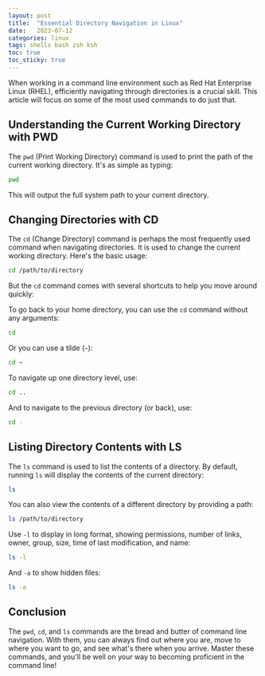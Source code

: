 ```yaml
---
layout: post
title:  "Essential Directory Navigation in Linux"
date:   2023-07-12
categories: linux
tags: shells bash zsh ksh
toc: true
toc_sticky: true
---
```


When working in a command line environment such as Red Hat Enterprise Linux (RHEL), efficiently navigating through directories is a crucial skill. This article will focus on some of the most used commands to do just that.

## Understanding the Current Working Directory with PWD

The `pwd` (Print Working Directory) command is used to print the path of the current working directory. It's as simple as typing:

```bash
pwd
```

This will output the full system path to your current directory.

## Changing Directories with CD

The `cd` (Change Directory) command is perhaps the most frequently used command when navigating directories. It is used to change the current working directory. Here's the basic usage:

```bash
cd /path/to/directory
```

But the `cd` command comes with several shortcuts to help you move around quickly:

To go back to your home directory, you can use the `cd` command without any arguments:

```bash
cd
```

Or you can use a tilde (`~`):

```bash
cd ~
```

To navigate up one directory level, use:

```bash
cd ..
```

And to navigate to the previous directory (or back), use:

```bash
cd -
```

## Listing Directory Contents with LS

The `ls` command is used to list the contents of a directory. By default, running `ls` will display the contents of the current directory:

```bash
ls
```

You can also view the contents of a different directory by providing a path:

```bash
ls /path/to/directory
```

Use `-l` to display in long format, showing permissions, number of links, owner, group, size, time of last modification, and name:

```bash
ls -l
```

And `-a` to show hidden files:

```bash
ls -a
```

## Conclusion

The `pwd`, `cd`, and `ls` commands are the bread and butter of command line navigation. With them, you can always find out where you are, move to where you want to go, and see what's there when you arrive. Master these commands, and you'll be well on your way to becoming proficient in the command line!